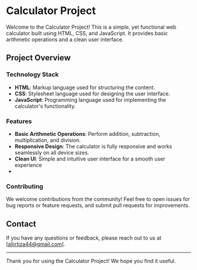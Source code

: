 # Calculator Project

Welcome to the Calculator Project! This is a simple, yet functional web calculator built using HTML, CSS, and JavaScript. It provides basic arithmetic operations and a clean user interface.

## Project Overview

### Technology Stack

- **HTML**: Markup language used for structuring the content.
- **CSS**: Stylesheet language used for designing the user interface.
- **JavaScript**: Programming language used for implementing the calculator's functionality.

### Features

- **Basic Arithmetic Operations**: Perform addition, subtraction, multiplication, and division.
- **Responsive Design**: The calculator is fully responsive and works seamlessly on all device sizes.
- **Clean UI**: Simple and intuitive user interface for a smooth user experience
- 
### Contributing

We welcome contributions from the community! Feel free to open issues for bug reports or feature requests, and submit pull requests for improvements.

## Contact

If you have any questions or feedback, please reach out to us at [aliirtiza44@gmail.com].

---

Thank you for using the Calculator Project! We hope you find it useful.
